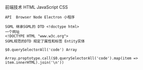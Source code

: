 

前端技术    HTML
          JavaScript
            CSS

    API  Browser Node Electron 小程序

    SGML 继承SGML的 DTD <!doctype html>
    一个网址
    <!DOCTYPE HTML "www.w3c.org">
    SGML规范的DTD 规定了属性和标签 Entity实体

    $0.querySelectorAll('code') Array

    Array.proptotype.call($0.querySelectorAll('code').map(item => item.innerHTML).join('\n'))
